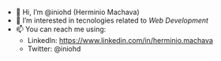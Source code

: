 - 👋 Hi, I’m @iniohd (Herminio Machava)
- 👀 I’m interested in tecnologies related to *Web Development*
- 📫 You can reach me using:
  - LinkedIn: https://www.linkedin.com/in/herminio.machava
  - Twitter: @iniohd

